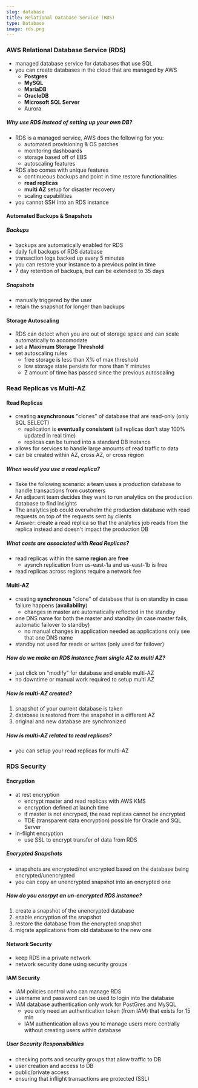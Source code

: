 ```yaml
---
slug: database
title: Relational Database Service (RDS)
type: Database
image: rds.png
---
```


### AWS Relational Database Service (RDS)
* managed database service for databases that use SQL
* you can create databases in the cloud that are managed by AWS
  * **Postgres**
  * **MySQL**
  * **MariaDB**
  * **OracleDB**
  * **Microsoft SQL Server**
  * Aurora

##### Why use RDS instead of setting up your own DB?
* RDS is a managed service, AWS does the following for you:
  * automated provisioning & OS patches
  * monitoring dashboards 
  * storage based off of EBS
  * autoscaling features
* RDS also comes with unique features
  * continueous backups and point in time restore functionalities
  * **read replicas** 
  * **multi AZ** setup for disaster recovery
  * scaling capabilities
* you cannot SSH into an RDS instance

#### Automated Backups & Snapshots
##### Backups
* backups are automatically enabled for RDS
* daily full backups of RDS database
* transaction logs backed up every 5 minutes
* you can restore your instance to a previous point in time
* 7 day retention of backups, but can be extended to 35 days

##### Snapshots
* manually triggered by the user
* retain the snapshot for longer than backups

#### Storage Autoscaling
* RDS can detect when you are out of storage space and can scale automatically to accomodate
* set a **Maximum Storage Threshold**
* set autoscaling rules
  * free storage is less than X% of max threshold
  * low storage state persists for more than Y minutes
  * Z amount of time has passed since the previous autoscaling

### Read Replicas vs Multi-AZ
#### Read Replicas
* creating **asynchronous** "clones" of database that are read-only (only SQL SELECT)
  * replication is **eventually consistent** (all replicas don't stay 100% updated in real time)
  * replicas can be turned into a standard DB instance
* allows for services to handle large amounts of read traffic to data
* can be created within AZ, cross AZ, or cross region

##### When would you use a read replica?
* Take the following scenario: a team uses a production database to handle transactions from customers
* An adjacent team decides they want to run analytics on the production database to find insights
* The analytics job could overwhelm the production database with read requests on top of the requests sent by clients
* Answer: create a read replica so that the analytics job reads from the replica instead and doesn't impact the production DB

##### What costs are associated with Read Replicas?
* read replicas within the **same region** are **free**
  * aysnch replication from us-east-1a and us-east-1b is free
* read replicas across regions require a network fee

#### Multi-AZ
* creating **synchronous** "clone" of database that is on standby in case failure happens (**availability**)
  * changes in master are automatically reflected in the standby 
* one DNS name for both the master and standby (in case master fails, automatic failover to standby)
  * no manual changes in application needed as applications only see that one DNS name
* standby not used for reads or writes (only used for failover)

##### How do we make an RDS instance from single AZ to multi AZ?
* just click on "modify" for database and enable multi-AZ
* no downtime or manual work required to setup multi AZ

##### How is multi-AZ created?
1. snapshot of your current database is taken
2. database is restored from the snapshot in a different AZ
3. original and new database are synchronized

##### How is multi-AZ related to read replicas?
* you can setup your read replicas for multi-AZ

### RDS Security
#### Encryption
* at rest encryption
  * encrypt master and read replicas with AWS KMS
  * encryption defined at launch time
  * if master is not encryped, the read replicas cannot be encrypted
  * TDE (transparent data encryption) possible for Oracle and SQL Server
* in-flight encryption
  * use SSL to encrypt transfer of data from RDS

##### Encrypted Snapshots
* snapshots are encrypted/not encrypted based on the database being encrypted/unencrypted
* you can copy an unencrypted snapshot into an encrypted one

##### How do you encrpyt an un-encrypted RDS instance?
1. create a snapshot of the unencrypted database
2. enable encryption of the snapshot
3. restore the database from the encrypted snapshot
4. migrate applications from old database to the new one

#### Network Security
* keep RDS in a private network
* network security done using security groups

#### IAM Security
* IAM policies control who can manage RDS
* username and password can be used to login into the database
* IAM database authentication only work for PostGres and MySQL
  * you only need an authentication token (from IAM) that exists for 15 min
  * IAM authentication allows you to manage users more centrally without creating users within database

##### User Security Responsibilities
* checking ports and security groups that allow traffic to DB
* user creation and access to DB
* public/private access
* ensuring that inflight transactions are protected (SSL)